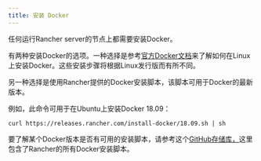 ```yaml
---
title: 安装 Docker
---
```


任何运行Rancher server的节点上都需要安装Docker。

有两种安装Docker的选项。一种选择是参考[官方Docker文档](https://docs.docker.com/install/)来了解如何在Linux上安装Docker。这些安装步骤将根据Linux发行版而有所不同。

另一种选择是使用Rancher提供的Docker安装脚本，该脚本可用于Docker的最新版本。

例如，此命令可用于在Ubuntu上安装Docker 18.09：

```
curl https://releases.rancher.com/install-docker/18.09.sh | sh
```

要了解某个Docker版本是否有可用的安装脚本，请参考这个[GitHub存储库，](https://github.com/rancher/install-docker)这里包含了Rancher的所有Docker安装脚本。
